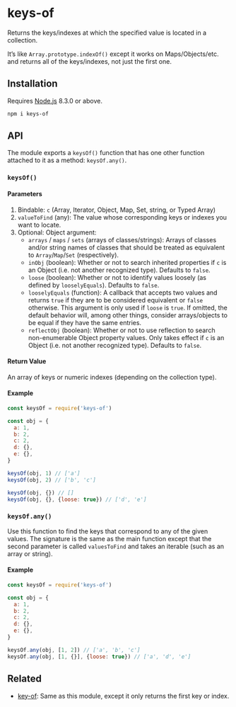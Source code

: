 # keys-of

Returns the keys/indexes at which the specified value is located in a collection.

It’s like `Array.prototype.indexOf()` except it works on Maps/Objects/etc. and returns all of the keys/indexes, not just the first one.

## Installation

Requires [Node.js](https://nodejs.org/) 8.3.0 or above.

```bash
npm i keys-of
```

## API

The module exports a `keysOf()` function that has one other function attached to it as a method: `keysOf.any()`.

### `keysOf()`

#### Parameters

1. Bindable: `c` (Array, Iterator, Object, Map, Set, string, or Typed Array)
2. `valueToFind` (any): The value whose corresponding keys or indexes you want to locate.
3. Optional: Object argument:
    * `arrays` / `maps` / `sets` (arrays of classes/strings): Arrays of classes and/or string names of classes that should be treated as equivalent to `Array`/`Map`/`Set` (respectively).
    * `inObj` (boolean): Whether or not to search inherited properties if `c` is an Object (i.e. not another recognized type). Defaults to `false`.
    * `loose` (boolean): Whether or not to identify values loosely (as defined by `looselyEquals`). Defaults to `false`.
    * `looselyEquals` (function): A callback that accepts two values and returns `true` if they are to be considered equivalent or `false` otherwise. This argument is only used if `loose` is `true`. If omitted, the default behavior will, among other things, consider arrays/objects to be equal if they have the same entries.
    * `reflectObj` (boolean): Whether or not to use reflection to search non-enumerable Object property values. Only takes effect if `c` is an Object (i.e. not another recognized type). Defaults to `false`.

#### Return Value

An array of keys or numeric indexes (depending on the collection type).

#### Example

```javascript
const keysOf = require('keys-of')

const obj = {
  a: 1,
  b: 2,
  c: 2,
  d: {},
  e: {},
}

keysOf(obj, 1) // ['a']
keysOf(obj, 2) // ['b', 'c']

keysOf(obj, {}) // []
keysOf(obj, {}, {loose: true}) // ['d', 'e']
```

### `keysOf.any()`

Use this function to find the keys that correspond to any of the given values. The signature is the same as the main function except that the second parameter is called `valuesToFind` and takes an iterable (such as an array or string).

#### Example

```javascript
const keysOf = require('keys-of')

const obj = {
  a: 1,
  b: 2,
  c: 2,
  d: {},
  e: {},
}

keysOf.any(obj, [1, 2]) // ['a', 'b', 'c']
keysOf.any(obj, [1, {}], {loose: true}) // ['a', 'd', 'e']
```

## Related

* [key-of](https://github.com/lamansky/key-of): Same as this module, except it only returns the first key or index.

